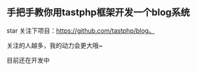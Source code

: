 ## 手把手教你用tastphp框架开发一个blog系统



star 关注下项目：https://github.com/tastphp/blog。

关注的人越多，我的动力会更大哦~

目前还在开发中


